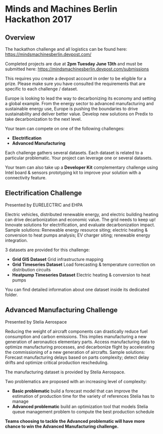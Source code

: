 # Minds and Machines Berlin Hackathon 2017

## Overview
The hackathon challenge and all logistics can be found here: https://mindsmachinesberlin.devpost.com/

Completed projects are due at **2pm Tuesday June 13th** and must be submitted here: https://mindsmachinesberlin.devpost.com/submissions

This requires you create a devpost account in order to be eligible for a prize. Please make sure you have consulted the requirements that are specific to each challenge / dataset.

Europe is looking to lead the way to decarbonizing its economy and setting a global example. From the energy sector to advanced manufacturing and sustainable energy use, Europe is pushing the boundaries to drive sustainability and deliver better value. Develop new solutions on Predix to take decarbonization to the next level.

Your team can compete on one of the following challenges:
- **Electrification**
- **Advanced Manufacturing**

Each challenge gathers several datasets. Each dataset is related to a particular problematic. Your project can leverage one or several datasets.

Your team can also take up a **Developer Kit** complementary challenge using Intel board & sensors prototyping kit to improve your solution with a connectivity feature.

## Electrification Challenge

Presented by EURELECTRIC and EHPA

Electric vehicles, distributed renewable energy, and electric building heating can drive decarbonization and economic value.  The grid needs to keep up!  Innovate solutions for electrification, and evaluate decarbonization impact. Sample solutions: Renewable energy resource siting; electric heating & conversion to heat pumps analysis; EV charger siting; renewable energy integration.

3 datasets are provided for this challenge:

- **Grid GIS Dataset** Grid infrastructure mapping
- **Grid Timeseries Dataset** Load forecasting & temperature correction on distribution circuits
- **Heatpump Timeseries Dataset** Electric heating & conversion to heat pumps

You can find detailed information about one dataset inside its dedicated folder.

## Advanced Manufacturing Challenge

Presented by Stelia Aerospace

Reducing the weight of aircraft components can drastically reduce fuel consumption and carbon emissions. This implies manufacturing a new generation of aeronautics elementary parts. Access manufacturing data to optimize manufacturing processes, and decarbonize flight by accelerating the commissioning of a new generation of aircrafts. Sample solutions: Forecast manufacturing delays based on parts complexity; detect delay drifts and optimize critical production rescheduling.

The manufacturing dataset is provided by Stelia Aerospace.

Two problematics are proposed with an increasing level of complexity:
- **Basic problematic** build a forecast model that can improve the estimation of production time for the variety of references Stelia has to manage
- **Advanced problematic** build an optimization tool that models Stelia queue management problem to compute the best production schedule

**Teams choosing to tackle the Advanced problematic will have more chance to win the Advanced Manufacturing challenge.**
